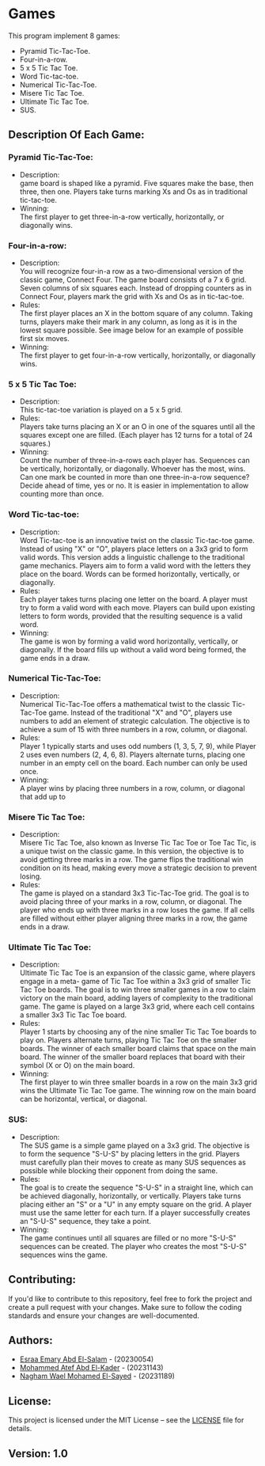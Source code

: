 # Games
This program implement 8 games:
- Pyramid Tic-Tac-Toe.
- Four-in-a-row.
- 5 x 5 Tic Tac Toe.
- Word Tic-tac-toe.
- Numerical Tic-Tac-Toe.
- Misere Tic Tac Toe.
- Ultimate Tic Tac Toe.
- SUS.

## Description Of Each Game:
### Pyramid Tic-Tac-Toe: 
- Description: <br>
game board is shaped like a pyramid. Five squares make the base, then three, then one. Players take turns marking Xs and Os as in traditional tic-tac-toe.
- Winning: <br>
The first player to get three-in-a-row vertically, horizontally, or diagonally wins.

### Four-in-a-row:
- Description: <br>
You will recognize four-in-a row as a two-dimensional version of the classic game, Connect Four. The game board consists of a 7 x 6 grid. Seven columns of six squares each. Instead of dropping counters as in Connect Four, players mark the grid with Xs and Os as in tic-tac-toe.
- Rules: <br>
The first player places an X in the bottom square of any column. Taking turns, players make their mark in any column, as long as it is in the lowest square possible. See image below for an example of possible first six moves.
- Winning: <br>
The first player to get four-in-a-row vertically, horizontally, or diagonally wins.

### 5 x 5 Tic Tac Toe:
- Description: <br>
This tic-tac-toe variation is played on a 5 x 5 grid.
- Rules: <br>
Players take turns placing an X or an O in one of the squares until all the squares except one are filled. (Each player has 12 turns for a total of 24 squares.)
- Winning: <br>
Count the number of three-in-a-rows each player has. Sequences can be vertically, horizontally, or diagonally. Whoever has the most, wins. Can one mark be counted in more than one three-in-a-row sequence? Decide ahead of time, yes or no. It is easier in implementation to allow counting more than once.

### Word Tic-tac-toe:
- Description: <br>
Word Tic-tac-toe is an innovative twist on the classic Tic-tac-toe game. Instead of using "X" or "O", players place letters on a 3x3 grid to form valid words. This version adds a linguistic challenge to the traditional game mechanics. Players aim to form a valid word with the letters they place on the board. Words can be formed horizontally, vertically, or diagonally.
- Rules: <br>
Each player takes turns placing one letter on the board. A player must try to form a valid word with each move. Players can build upon existing letters to form words, provided that the resulting sequence is a valid word.
- Winning: <br>
The game is won by forming a valid word horizontally, vertically, or diagonally. If the board fills up without a valid word being formed, the game ends in a draw.

### Numerical Tic-Tac-Toe:
- Description: <br>
Numerical Tic-Tac-Toe offers a mathematical twist to
the classic Tic-Tac-Toe game. Instead of the traditional "X" and "O", players use numbers to add an element of strategic calculation. The objective is to achieve a sum of 15 with three numbers in a row, column, or diagonal.
- Rules: <br>
Player 1 typically starts and uses odd numbers (1, 3, 5, 7, 9), while Player 2 uses even numbers (2, 4, 6, 8). Players alternate turns, placing one number in an empty cell on the board. Each number can only be used once.
- Winning: <br>
A player wins by placing three numbers in a row, column, or diagonal that add up to

### Misere Tic Tac Toe:
- Description: <br>
Misere Tic Tac Toe, also known as Inverse Tic Tac Toe or Toe Tac Tic, is a unique twist on the classic game. In this version, the objective is to avoid getting three marks in a row. The game flips the traditional win condition on its head, making every move a strategic decision to prevent losing.
- Rules: <br>
The game is played on a standard 3x3 Tic-Tac-Toe grid. The goal is to avoid placing three of your marks in a row, column, or diagonal. The player who ends up with three marks in a row loses the game. If all cells are filled without either player aligning three marks in a row, the game ends in a draw.

### Ultimate Tic Tac Toe:
- Description: <br>
Ultimate Tic Tac Toe is an expansion of the classic game, where players engage in a meta- game of Tic Tac Toe within a 3x3 grid of smaller Tic Tac Toe boards. The goal is to win three smaller games in a row to claim victory on the main board, adding layers of complexity to the traditional game. The game is played on a large 3x3 grid, where each cell contains a smaller 3x3 Tic Tac Toe board.
- Rules: <br>
Player 1 starts by choosing any of the nine smaller Tic Tac Toe boards to play on. Players alternate turns, playing Tic Tac Toe on the smaller boards. The winner of each smaller board claims that space on the main board. The winner of the smaller board replaces that board with their symbol (X or O) on the main board.
- Winning: <br>
The first player to win three smaller boards in a row on the main 3x3 grid wins the Ultimate Tic Tac Toe game. The winning row on the main board can be horizontal, vertical, or diagonal.

### SUS:
- Description: <br>
The SUS game is a simple game played on a 3x3 grid. The objective is to form the sequence "S-U-S" by placing letters in the grid. Players must carefully plan their moves to create as many SUS sequences as possible while blocking their opponent from doing the same.
- Rules: <br>
The goal is to create the sequence "S-U-S" in a straight line, which can be achieved diagonally, horizontally, or vertically. Players take turns placing either an "S" or a "U" in any empty square on the grid. A player must use the same letter for each turn. If a player successfully creates an "S-U-S" sequence, they take a point.
- Winning: <br>
The game continues until all squares are filled or no more "S-U-S" sequences can be created. The player who creates the most "S-U-S" sequences wins the game.

## Contributing:
If you'd like to contribute to this repository, feel free to fork the project and create a pull request with your changes. Make sure to follow the coding standards and ensure your changes are well-documented.

## Authors:
- [Esraa Emary Abd El-Salam](https://www.linkedin.com/in/esraa-emary-b372b8303/) - (20230054)
- [Mohammed Atef Abd El-Kader](https://www.linkedin.com/in/mohammed-atef-b0a408299/) - (20231143)
- [Nagham Wael Mohamed El-Sayed](https://www.linkedin.com/in/nagham-wael-5aa70a318/) - (20231189)

## License:
This project is licensed under the MIT License – see the [LICENSE](https://github.com/esraa-emary/Games/blob/main/LICENSE) file for details.

## Version: 1.0
